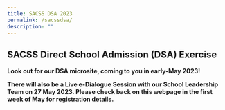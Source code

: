 ```yaml
---
title: SACSS DSA 2023
permalink: /sacssdsa/
description: ""
---
```

SACSS Direct School Admission (DSA) Exercise
---------------------






**Look out for our DSA microsite, coming to you in early-May 2023!**

**There will also be a Live e-Dialogue Session with our School Leadership Team on 27 May 2023. Please check back on this webpage in the first week of May for registration details.**